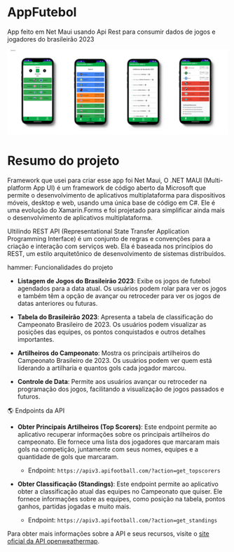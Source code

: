 # AppFutebol
App feito em Net Maui usando Api Rest para consumir dados de jogos e jogadores do brasileirão 2023
<p align="center">
<img loading="lazy" src="https://raw.githubusercontent.com/Marcos-Jose-DV/AppFutebol/main/AppFuteboll.png"/>
</p>
<h1>Resumo do projeto</h1>
<p>Framework que usei para criar esse app foi Net Maui, O .NET MAUI (Multi-platform App UI) é um framework de código aberto da Microsoft que permite o desenvolvimento de aplicativos multiplataforma para dispositivos móveis, desktop e web, usando uma única base de código em C#. Ele é uma evolução do Xamarin.Forms e foi projetado para simplificar ainda mais o desenvolvimento de aplicativos multiplataforma. </p>

<p>Ultilindo REST API (Representational State Transfer Application Programming Interface) é um conjunto de regras e convenções para a criação e interação com serviços web. Ela é baseada nos princípios do REST, um estilo arquitetônico de desenvolvimento de sistemas distribuídos. </p>

hammer: Funcionalidades do projeto

- **Listagem de Jogos do Brasileirão 2023**: Exibe os jogos de futebol agendados para a data atual. Os usuários podem rolar para ver os jogos e também têm a opção de avançar ou retroceder para ver os jogos de datas anteriores ou futuras.

- **Tabela do Brasileirão 2023**: Apresenta a tabela de classificação do Campeonato Brasileiro de 2023. Os usuários podem visualizar as posições das equipes, os pontos conquistados e outros detalhes importantes.

- **Artilheiros do Campeonato**: Mostra os principais artilheiros do Campeonato Brasileiro de 2023. Os usuários podem ver quem está liderando a artilharia e quantos gols cada jogador marcou.

- **Controle de Data**: Permite aos usuários avançar ou retroceder na programação dos jogos, facilitando a visualização de jogos passados e futuros.

:earth_americas: Endpoints da API

- **Obter Principais Artilheiros (Top Scorers)**: Este endpoint permite ao aplicativo recuperar informações sobre os principais artilheiros do campeonato. Ele fornece uma lista dos jogadores que marcaram mais gols na competição, juntamente com seus nomes, equipes e a quantidade de gols que marcaram.

  - Endpoint: `https://apiv3.apifootball.com/?action=get_topscorers`

- **Obter Classificação (Standings)**: Este endpoint permite ao aplicativo obter a classificação atual das equipes no Campeonato que quiser. Ele fornece informações sobre as equipes, como posição na tabela, pontos ganhos, partidas jogadas e muito mais.

  - Endpoint: `https://apiv3.apifootball.com/?action=get_standings`

Para obter mais informações sobre a API e seus recursos, visite o [site oficial da API openweathermap](https://apiv3.apifootball.com).
